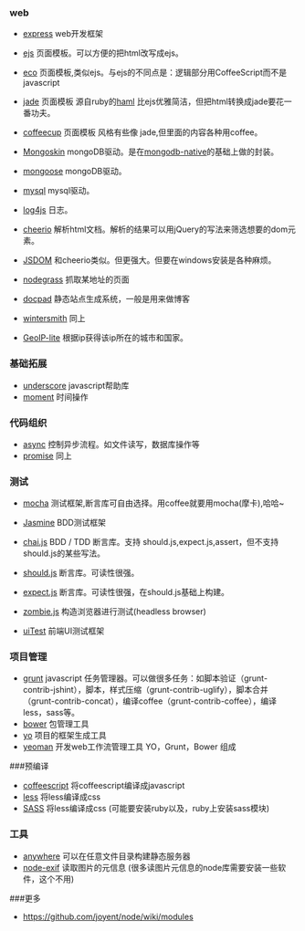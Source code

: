### web 
* [express](https://github.com/visionmedia/express) web开发框架
* [ejs](https://github.com/visionmedia/ejs) 页面模板。可以方便的把html改写成ejs。
* [eco](https://github.com/sstephenson/eco) 页面模板,类似ejs。与ejs的不同点是：逻辑部分用CoffeeScript而不是javascript 
* [jade](https://github.com/visionmedia/jade) 页面模板 源自ruby的[haml](http://haml.info/) 比ejs优雅简洁，但把html转换成jade要花一番功夫。 
* [coffeecup](https://github.com/gradus/coffeecup) 页面模板 风格有些像 jade,但里面的内容各种用coffee。    
    
* [Mongoskin](https://github.com/kissjs/node-mongoskin) mongoDB驱动。是在[mongodb-native](https://github.com/mongodb/node-mongodb-native)的基础上做的封装。
* [mongoose](https://github.com/LearnBoost/mongoose) mongoDB驱动。
* [mysql](https://github.com/felixge/node-mysql) mysql驱动。    
    
* [log4js](https://github.com/nomiddlename/log4js-node) 日志。    
      
* [cheerio](https://github.com/MatthewMueller/cheerio) 解析html文档。解析的结果可以用jQuery的写法来筛选想要的dom元素。
* [JSDOM](https://github.com/tmpvar/jsdom) 和cheerio类似。但更强大。但要在windows安装是各种麻烦。
* [nodegrass](https://github.com/scottkiss/nodegrass) 抓取某地址的页面    
      
* [docpad](http://docpad.org/) 静态站点生成系统，一般是用来做博客
* [wintersmith](https://github.com/jnordberg/wintersmith) 同上    
      
* [GeoIP-lite](https://github.com/bluesmoon/node-geoip) 根据ip获得该ip所在的城市和国家。    
    

### 基础拓展
* [underscore](https://github.com/jashkenas/underscore) javascript帮助库 
* [moment](http://momentjs.com/) 时间操作

### 代码组织
* [async](https://github.com/caolan/async) 控制异步流程。如文件读写，数据库操作等
* [promise](https://github.com/then/promise) 同上


### 测试
* [mocha](http://visionmedia.github.io/mocha/) 测试框架,断言库可自由选择。用coffee就要用mocha(摩卡),哈哈~
* [Jasmine](https://github.com/pivotal/jasmine) BDD测试框架    
    
* [chai.js](https://github.com/chaijs/chai)  BDD / TDD 断言库。支持 should.js,expect.js,assert，但不支持should.js的某些写法。
* [should.js](https://github.com/visionmedia/should.js) 断言库。可读性很强。
* [expect.js](https://github.com/LearnBoost/expect.js) 断言库。可读性很强，在should.js基础上构建。    
    
* [zombie.js](http://zombie.labnotes.org/) 构造浏览器进行测试(headless browser)
* [uiTest](https://npmjs.org/package/uitest) 前端UI测试框架  


### 项目管理
* [grunt](http://gruntjs.com/) javascript 任务管理器。可以做很多任务：如脚本验证（grunt-contrib-jshint），脚本，样式压缩（grunt-contrib-uglify），脚本合并（grunt-contrib-concat），编译coffee（grunt-contrib-coffee），编译less，sass等。
* [bower](http://bower.io/)  包管理工具
* [yo](https://github.com/yeoman/yo)  项目的框架生成工具
* [yeoman](http://yeoman.io/) 开发web工作流管理工具 YO，Grunt，Bower 组成

###预编译
* [coffeescript](https://github.com/jashkenas/coffee-script) 将coffeescript编译成javascript
* [less](https://github.com/less/less.js) 将less编译成css
* [SASS](https://github.com/andrew/node-sass) 将less编译成css (可能要安装ruby以及，ruby上安装sass模块)

### 工具
* [anywhere](https://npmjs.org/package/anywhere) 可以在任意文件目录构建静态服务器 
* [node-exif](https://github.com/gomfunkel/node-exif) 读取图片的元信息 (很多读图片元信息的node库需要安装一些软件，这个不用)

###更多
*  https://github.com/joyent/node/wiki/modules
